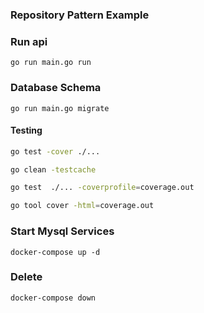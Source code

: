 ### Repository Pattern Example

### Run api
```shell
go run main.go run
```

### Database Schema
```shell
go run main.go migrate
```

#### Testing

```bash
go test -cover ./...
```
```bash
go clean -testcache 
```
```bash
go test  ./... -coverprofile=coverage.out
``` 
```bash
go tool cover -html=coverage.out
```

### Start Mysql Services
```shell
docker-compose up -d
```

### Delete
```shell
docker-compose down
```